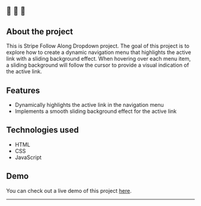 ## 🔔 🔔 🔔

## About the project

This is Stripe Follow Along Dropdown project. The goal of this project is to explore how to create a dynamic navigation menu that highlights the active link with a sliding background effect. When hovering over each menu item, a sliding background will follow the cursor to provide a visual indication of the active link.


## Features

- Dynamically highlights the active link in the navigation menu
- Implements a smooth sliding background effect for the active link

## Technologies used

- HTML
- CSS
- JavaScript

## Demo

You can check out a live demo of this project [here](https://elenacoder.github.io/JavaScript30-Projects/project-26-stripe-follow-along-dropdown/).

---